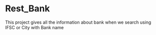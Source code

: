 # Rest_Bank
This project gives all the information about bank when we search using IFSC or City with Bank name
